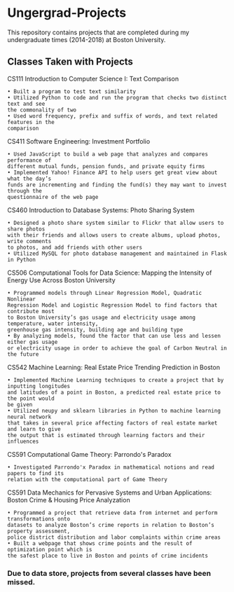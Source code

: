 # Ungergrad-Projects
This repository contains projects that are completed during my undergraduate times (2014-2018) at Boston University.

## Classes Taken with Projects
CS111 Introduction to Computer Science I: Text Comparison
```
• Built a program to test text similarity
• Utilized Python to code and run the program that checks two distinct text and see 
the commonality of two
• Used word frequency, prefix and suffix of words, and text related features in the 
comparison
```


CS411 Software Engineering: Investment Portfolio
```
• Used JavaScript to build a web page that analyzes and compares performance of
different mutual funds, pension funds, and private equity firms
• Implemented Yahoo! Finance API to help users get great view about what the day’s
funds are incrementing and finding the fund(s) they may want to invest through the
questionnaire of the web page
```


CS460 Introduction to Database Systems: Photo Sharing System
```
• Designed a photo share system similar to Flickr that allow users to share photos 
with their friends and allows users to create albums, upload photos, write comments 
to photos, and add friends with other users
• Utilized MySQL for photo database management and maintained in Flask in Python
```


CS506 Computational Tools for Data Science: Mapping the Intensity of Energy Use Across Boston University
```
• Programmed models through Linear Regression Model, Quadratic Nonlinear
Regression Model and Logistic Regression Model to find factors that contribute most 
to Boston University’s gas usage and electricity usage among temperature, water intensity,
greenhouse gas intensity, building age and building type
• By analyzing models, found the factor that can use less and lessen either gas usage 
or electricity usage in order to achieve the goal of Carbon Neutral in the future
```


CS542 Machine Learning: Real Estate Price Trending Prediction in Boston
```
• Implemented Machine Learning techniques to create a project that by inputting longitudes 
and latitudes of a point in Boston, a predicted real estate price to the point would 
be given
• Utilized neupy and sklearn libraries in Python to machine learning neural network 
that takes in several price affecting factors of real estate market and learn to give
the output that is estimated through learning factors and their influences
```


CS591 Computational Game Theory: Parrondo's Paradox
```
• Investigated Parrondo'x Paradox in mathematical notions and read papers to find its 
relation with the computational part of Game Theory
```


CS591 Data Mechanics for Pervasive Systems and Urban Applications: Boston Crime & Housing Price Analyzation
```
• Programmed a project that retrieve data from internet and perform transformations onto 
datasets to analyze Boston’s crime reports in relation to Boston’s property assessment, 
police district distribution and labor complaints within crime areas
• Built a webpage that shows crime points and the result of optimization point which is 
the safest place to live in Boston and points of crime incidents
```


### Due to data store, projects from several classes have been missed.
